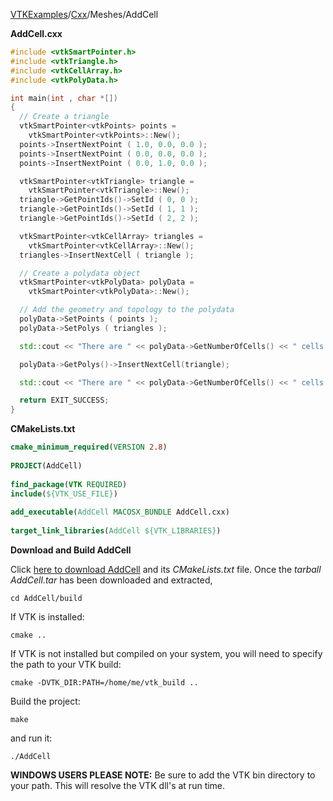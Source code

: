 [VTKExamples](/index/)/[Cxx](/Cxx)/Meshes/AddCell

**AddCell.cxx**
```c++
#include <vtkSmartPointer.h>
#include <vtkTriangle.h>
#include <vtkCellArray.h>
#include <vtkPolyData.h>

int main(int , char *[])
{
  // Create a triangle
  vtkSmartPointer<vtkPoints> points =
    vtkSmartPointer<vtkPoints>::New();
  points->InsertNextPoint ( 1.0, 0.0, 0.0 );
  points->InsertNextPoint ( 0.0, 0.0, 0.0 );
  points->InsertNextPoint ( 0.0, 1.0, 0.0 );

  vtkSmartPointer<vtkTriangle> triangle =
    vtkSmartPointer<vtkTriangle>::New();
  triangle->GetPointIds()->SetId ( 0, 0 );
  triangle->GetPointIds()->SetId ( 1, 1 );
  triangle->GetPointIds()->SetId ( 2, 2 );

  vtkSmartPointer<vtkCellArray> triangles =
    vtkSmartPointer<vtkCellArray>::New();
  triangles->InsertNextCell ( triangle );

  // Create a polydata object
  vtkSmartPointer<vtkPolyData> polyData =
    vtkSmartPointer<vtkPolyData>::New();

  // Add the geometry and topology to the polydata
  polyData->SetPoints ( points );
  polyData->SetPolys ( triangles );

  std::cout << "There are " << polyData->GetNumberOfCells() << " cells." << std::endl;

  polyData->GetPolys()->InsertNextCell(triangle);

  std::cout << "There are " << polyData->GetNumberOfCells() << " cells." << std::endl;

  return EXIT_SUCCESS;
}
```
**CMakeLists.txt**
```cmake
cmake_minimum_required(VERSION 2.8)
 
PROJECT(AddCell)
 
find_package(VTK REQUIRED)
include(${VTK_USE_FILE})
 
add_executable(AddCell MACOSX_BUNDLE AddCell.cxx)
 
target_link_libraries(AddCell ${VTK_LIBRARIES})
```

**Download and Build AddCell**

Click [here to download AddCell](https://github.com/lorensen/VTKWikiExamplesTarballs/raw/master/AddCell.tar) and its *CMakeLists.txt* file.
Once the *tarball AddCell.tar* has been downloaded and extracted,
```
cd AddCell/build 
```
If VTK is installed:
```
cmake ..
```
If VTK is not installed but compiled on your system, you will need to specify the path to your VTK build:
```
cmake -DVTK_DIR:PATH=/home/me/vtk_build ..
```
Build the project:
```
make
```
and run it:
```
./AddCell
```
**WINDOWS USERS PLEASE NOTE:** Be sure to add the VTK bin directory to your path. This will resolve the VTK dll's at run time.


